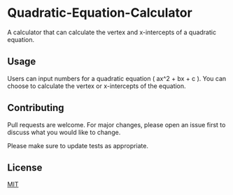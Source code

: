 # Quadratic-Equation-Calculator

A calculator that can calculate the vertex and x-intercepts of a quadratic equation.

## Usage

Users can input numbers for a quadratic equation ( ax^2 + bx + c ).
You can choose to calculate the vertex or x-intercepts of the equation.

## Contributing
Pull requests are welcome. For major changes, please open an issue first to discuss what you would like to change.

Please make sure to update tests as appropriate.

## License
[MIT](https://choosealicense.com/licenses/mit/)
